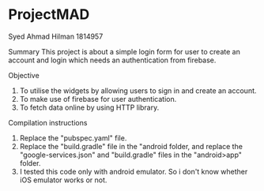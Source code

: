 # ProjectMAD
Syed Ahmad Hilman 1814957

Summary
This project is about a simple login form for user to create an account and login which needs an authentication from firebase.

Objective
1. To utilise the widgets by allowing users to sign in and create an account.
2. To make use of firebase for user authentication.
3. To fetch data online by using HTTP library.

Compilation instructions
1. Replace the "pubspec.yaml" file.
2. Replace the "build.gradle" file in the "android folder, and replace the "google-services.json" and "build.gradle" files in the "android>app" folder.
3. I tested this code only with android emulator. So i don't know whether iOS emulator works or not.
